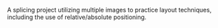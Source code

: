 A splicing project utilizing multiple images to practice layout techniques, including the use of relative/absolute positioning.